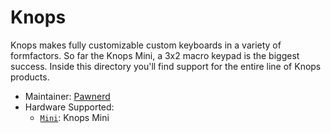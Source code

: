# Knops

Knops makes fully customizable custom keyboards in a variety of formfactors. So far the Knops Mini, a 3x2 macro keypad is the biggest success. Inside this directory you'll find support for the entire line of Knops products.

* Maintainer: [Pawnerd](https://github.com/pawnerd)
* Hardware Supported:
  * [`Mini`](mini/): Knops Mini